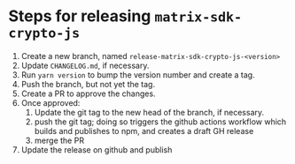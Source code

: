 Steps for releasing `matrix-sdk-crypto-js`
==========================================

1. Create a new branch, named `release-matrix-sdk-crypto-js-<version>`
2. Update `CHANGELOG.md`, if necessary.
3. Run `yarn version` to bump the version number and create a tag.
4. Push the branch, but not yet the tag.
5. Create a PR to approve the changes.
6. Once approved:
   1. Update the git tag to the new head of the branch, if necessary.
   2. push the git tag; doing so triggers the github actions workflow which
      builds and publishes to npm, and creates a draft GH release
   3. merge the PR
7. Update the release on github and publish
